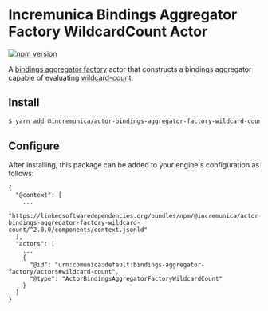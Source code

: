 # Incremunica Bindings Aggregator Factory WildcardCount Actor

[![npm version](https://badge.fury.io/js/%40incremunica%2Factor-bindings-aggregator-factory-wildcard-count.svg)](https://www.npmjs.com/package/@incremunica/actor-bindings-aggregator-factory-wildcard-count)

A [bindings aggregator factory](https://github.com/comunica/comunica/tree/master/packages/bus-bindings-aggregator-factory) actor
that constructs a bindings aggregator capable of evaluating [wildcard-count](https://www.w3.org/TR/sparql11-query/#defn_aggCount).

## Install

```bash
$ yarn add @incremunica/actor-bindings-aggregator-factory-wildcard-count
```

## Configure

After installing, this package can be added to your engine's configuration as follows:
```text
{
  "@context": [
    ...
    "https://linkedsoftwaredependencies.org/bundles/npm/@incremunica/actor-bindings-aggregator-factory-wildcard-count/^2.0.0/components/context.jsonld"
  ],
  "actors": [
    ...
    {
      "@id": "urn:comunica:default:bindings-aggregator-factory/actors#wildcard-count",
      "@type": "ActorBindingsAggregatorFactoryWildcardCount"
    }
  ]
}
```
